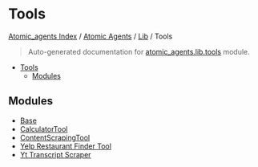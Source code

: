 # Tools

[Atomic_agents Index](../../../README.md#atomic_agents-index) / [Atomic Agents](../../index.md#atomic-agents) / [Lib](../index.md#lib) / Tools

> Auto-generated documentation for [atomic_agents.lib.tools](../../../../../atomic_agents/lib/tools/__init__.py) module.

- [Tools](#tools)
  - [Modules](#modules)

## Modules

- [Base](./base.md)
- [CalculatorTool](./calculator_tool.md)
- [ContentScrapingTool](./content_scraping_tool.md)
- [Yelp Restaurant Finder Tool](./yelp_restaurant_finder_tool.md)
- [Yt Transcript Scraper](./yt_transcript_scraper.md)